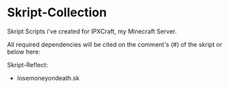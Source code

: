 # Skript-Collection
Skript Scripts i've created for IPXCraft, my Minecraft Server.

All required dependencies will be cited on the comment's (#) of the skript or below here:

Skript-Reflect:
- losemoneyondeath.sk
